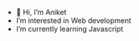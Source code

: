 - 👋 Hi, I’m Aniket
-  I’m interested in Web development
-  I’m currently learning Javascript
  

<!---
hans-aniket/hans-aniket is a ✨ special ✨ repository because its `README.md` (this file) appears on your GitHub profile.
You can click the Preview link to take a look at your changes.
--->
